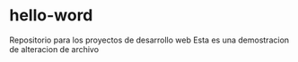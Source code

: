 # hello-word
Repositorio para los proyectos de desarrollo web
Esta es una demostracion de alteracion de archivo
